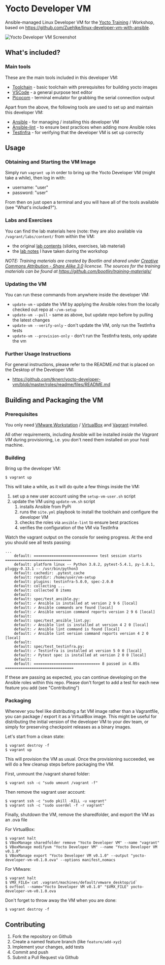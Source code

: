 
# Yocto Developer VM

Ansible-managed Linux Developer VM for the [Yocto Training](https://bootlin.com/training/yocto) / Workshop, based on https://github.com/Zuehlke/linux-developer-vm-with-ansible.

![Yocto Developer VM Screenshot](https://user-images.githubusercontent.com/365744/100019526-7c84ce00-2dde-11eb-98ce-ad250d8ddf24.png)

## What's included?

### Main tools

These are the main tools included in this developer VM:

 * [Toolchain](https://github.com/tknerr/yocto-developer-vm/blob/feature/yocto-dev-vm/roles/toolchain/tasks/main.yml) - basic toolchain with prerequisites for building yocto images
 * [VSCode](https://github.com/microsoft/vscode) - a general purpose text editor
 * [Picocom](https://github.com/npat-efault/picocom) - terminal emulator for grabbing the serial connection output

Apart from the above, the following tools are used to set up and maintain this developer VM:

 * [Ansible](https://docs.ansible.com/ansible/latest/index.html) - for managing / installing this developer VM
 * [Ansible-lint](https://github.com/ansible/ansible-lint) - to ensure best practices when adding more Ansible roles
 * [TestInfra](https://testinfra.readthedocs.io/en/latest/) - for verifying that the developer VM is set up correctly

## Usage

### Obtaining and Starting the VM Image

Simply run `vagrant up` in order to bring up the Yocto Developer VM (might take a while), then log in with:

 * username: "user"
 * password: "user"

From then on just open a terminal and you will have all of the tools available (see "What's included?").

### Labs and Exercises

You can find the lab materials here (note: they are also available via `/vagrant/labs/content/` from within the VM:

* the original [lab contents](https://github.com/tknerr/yocto-developer-vm/tree/feature/yocto-dev-vm/labs/content) (slides, exercises, lab material)
* the [lab notes](https://github.com/tknerr/yocto-developer-vm/tree/feature/yocto-dev-vm/labs/notes) I have taken during the workshop

*NOTE: Training materials are created by Bootlin and shared under [Creative Commons Attribution - Share Alike 3.0](https://creativecommons.org/licenses/by-sa/3.0/legalcode) licencse. The sources for the training materials can be found at https://github.com/bootlin/training-materials/*

### Updating the VM

You can run these commands from anywhere inside the developer VM:

 * `update-vm` - update the VM by applying the Ansible roles from the locally checked out repo at `~/vm-setup`
 * `update-vm --pull` - same as above, but update repo before by pulling the latest changes
 * `update-vm --verify-only` - don't update the VM, only run the TestInfra tests
 * `update-vm --provision-only` - don't run the TestInfra tests, only update the vm

### Further Usage Instructions

For general instructions, please refer to the README.md that is placed on the Desktop of the Developer VM:

* https://github.com/tknerr/yocto-developer-vm/blob/master/roles/readme/files/README.md


## Building and Packaging the VM

### Prerequisites

You only need [VMware Workstation](https://www.vmware.com/products/workstation-pro.html) / [VirtualBox](http://virtualbox.org/wiki/Downloads) and [Vagrant](http://www.vagrantup.com/)
installed.

All other requirements, including Ansible will be installed *inside the Vagrant VM* during provisioning, i.e. you don't need them installed on your host machine.

### Building

Bring up the developer VM:
```
$ vagrant up
```

This will take a while, as it will do quite a few things inside the VM:

 1. set up a new user account using the `setup-vm-user.sh` script
 1. update the VM using `update-vm.sh` script
    1. installs Ansible from PyPi
    1. runs the `site.yml` playbook to install the toolchain and configure the developer VM
    1. checks the roles via `ansible-lint` to ensure best practices
    1. verifies the configuration of the VM via TestInfra 

Watch the vagrant output on the console for seeing progress. At the end you
should see all tests passing:

```
...
    default: ============================= test session starts ==============================
    default: platform linux -- Python 3.8.2, pytest-5.4.1, py-1.8.1, pluggy-0.13.1 -- /usr/bin/python3
    default: cachedir: .pytest_cache
    default: rootdir: /home/user/vm-setup
    default: plugins: testinfra-5.0.0, spec-2.0.0
    default: collecting ...
    default: collected 8 items
    default:
    default: spec/test_ansible.py:
    default: ✓ Ansible is installed at version 2 9 6 [local]
    default: ✓ Ansible commands are found [local]
    default: ✓ Ansible version command reports version 2 9 6 [local]
    default:
    default: spec/test_ansible_lint.py:
    default: ✓ Ansible lint is installed at version 4 2 0 [local]
    default: ✓ Ansible lint command is found [local]
    default: ✓ Ansible lint version command reports version 4 2 0 [local]
    default:
    default: spec/test_testinfra.py:
    default: ✓ Testinfra is installed at version 5 0 0 [local]
    default: ✓ Pytest spec is installed at version 2 0 0 [local]
    default:
    default: ============================== 8 passed in 4.05s ===============================
```

If these are passing as expected, you can continue developing on the Ansible roles within this repo.
Please don't forget to add a test for each new feature you add (see "Contributing")

### Packaging

Whenever you feel like distributing a fat VM image rather than a Vagrantfile,
you can package / export it as a VirtualBox image. This might be useful
for distributing the initial version of the developer VM to your dev team,
or simply for preserving checkpoint releases as a binary images.

Let's start from a clean state:
```
$ vagrant destroy -f
$ vagrant up
```

This will provision the VM as usual. Once the provisioning succeeded, we will
do a few cleanup steps before packaging the VM.

First, unmount the /vagrant shared folder:
```
$ vagrant ssh -c "sudo umount /vagrant -f"
```

Then remove the vagrant user account:
```
$ vagrant ssh -c "sudo pkill -KILL -u vagrant"
$ vagrant ssh -c "sudo userdel -f -r vagrant"
```

Finally, shutdown the VM, remove the sharedfolder, and export the VM as an .ova file

For VirtualBox:
```
$ vagrant halt
$ VBoxManage sharedfolder remove "Yocto Developer VM" --name "vagrant"
$ VBoxManage modifyvm "Yocto Developer VM" --name "Yocto Developer VM v0.1.0"
$ VBoxManage export "Yocto Developer VM v0.1.0" --output "yocto-developer-vm-v0.1.0.ova" --options manifest,nomacs
```

For VMware:
```
$ vagrant halt
$ VMX_FILE=`cat .vagrant/machines/default/vmware_desktop/id`
$ ovftool --name="Yocto Developer VM v0.1.0" "$VMX_FILE" yocto-developer-vm-v0.1.0.ova
```

Don't forget to throw away the VM when you are done:
```
$ vagrant destroy -f
```

## Contributing

 1. Fork the repository on Github
 1. Create a named feature branch (like `feature/add-xyz`)
 1. Implement your changes, add tests
 1. Commit and push
 1. Submit a Pull Request via Github
